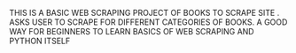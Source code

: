 THIS IS A BASIC WEB SCRAPING PROJECT OF BOOKS TO SCRAPE SITE . ASKS USER TO SCRAPE FOR DIFFERENT CATEGORIES OF BOOKS. A GOOD WAY FOR BEGINNERS TO LEARN BASICS OF WEB SCRAPING AND PYTHON ITSELF
